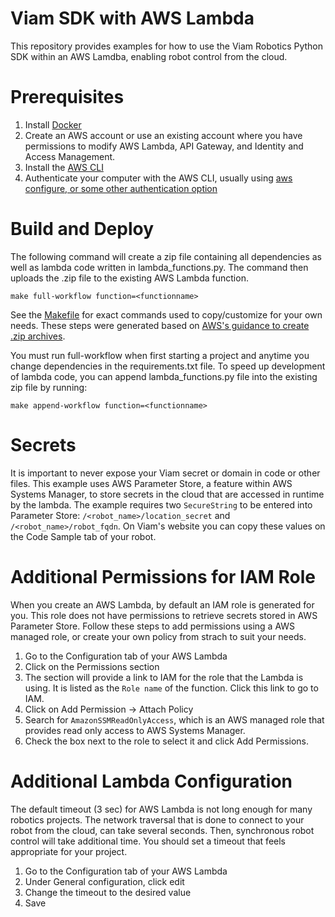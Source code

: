 # Viam SDK with AWS Lambda
This repository provides examples for how to use the Viam Robotics Python SDK within an AWS Lamdba, enabling robot control from the cloud.

# Prerequisites
1. Install [Docker](https://www.docker.com/products/docker-desktop/)
1. Create an AWS account or use an existing account where you have permissions to modify AWS Lambda, API Gateway, and Identity and Access Management.
1. Install the [AWS CLI](https://docs.aws.amazon.com/cli/latest/userguide/cli-chap-getting-started.html)
1. Authenticate your computer with the AWS CLI, usually using [aws configure, or some other authentication option](https://docs.aws.amazon.com/cli/latest/userguide/cli-configure-files.html#cli-configure-files-methods)

# Build and Deploy
The following command will create a zip file containing all dependencies as well as lambda code written in lambda_functions.py. The command then uploads the .zip file to the existing AWS Lambda function.
```
make full-workflow function=<functionname>
```
See the [Makefile](Makefile) for exact commands used to copy/customize for your own needs. These steps were generated based on [AWS's guidance to create .zip archives](https://docs.aws.amazon.com/lambda/latest/dg/python-package.html).

You must run full-workflow when first starting a project and anytime you change dependencies in the requirements.txt file. To speed up development of lambda code, you can append lambda_functions.py file into the existing zip file by running:
```
make append-workflow function=<functionname>
```
# Secrets
It is important to never expose your Viam secret or domain in code or other files. This example uses AWS Parameter Store, a feature within AWS Systems Manager, to store secrets in the cloud that are accessed in runtime by the lambda. The example requires two `SecureString` to be entered into Parameter Store: `/<robot_name>/location_secret` and `/<robot_name>/robot_fqdn`. On Viam's website you can copy these values on the Code Sample tab of your robot.

# Additional Permissions for IAM Role
When you create an AWS Lambda, by default an IAM role is generated for you. This role does not have permissions to retrieve secrets stored in AWS Parameter Store. Follow these steps to add permissions using a AWS managed role, or create your own policy from strach to suit your needs.

1. Go to the Configuration tab of your AWS Lambda
1. Click on the Permissions section
1. The section will provide a link to IAM for the role that the Lambda is using. It is listed as the `Role name` of the function. Click this link to go to IAM.
1. Click on Add Permission -> Attach Policy
1. Search for `AmazonSSMReadOnlyAccess`, which is an AWS managed role that provides read only access to AWS Systems Manager.
1. Check the box next to the role to select it and click Add Permissions.

# Additional Lambda Configuration
The default timeout (3 sec) for AWS Lambda is not long enough for many robotics projects. The network traversal that is done to connect to your robot from the cloud, can take several seconds. Then, synchronous robot control will take additional time. You should set a timeout that feels appropriate for your project.

1. Go to the Configuration tab of your AWS Lambda
1. Under General configuration, click edit
1. Change the timeout to the desired value
1. Save